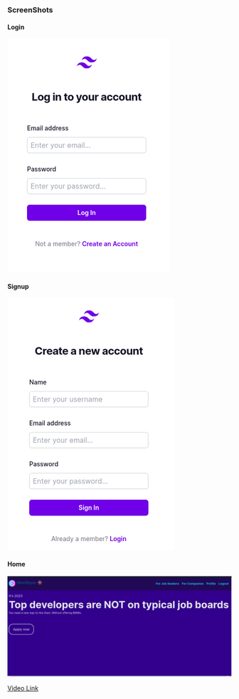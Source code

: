 ### ScreenShots


#### Login
!["login"](./screenshots/login.png)

#### Signup
!["signup"](./screenshots/signup.png)

#### Home
!["home"](./screenshots/home.png)


<a href="./video/portal-demo.mp4">Video Link</a>